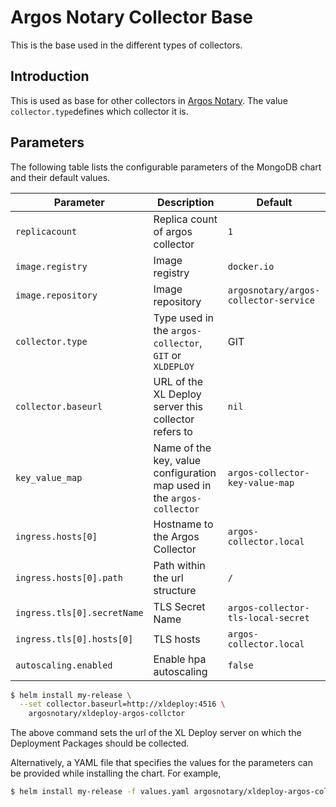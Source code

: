 # Argos Notary Collector Base

This is the base used in the different types of collectors. 

## Introduction

This is used as base for other collectors in [Argos Notary](https://github.com/argosnotary). The value `collector.type`defines which collector it is.

## Parameters

The following table lists the configurable parameters of the MongoDB chart and their default values.

| Parameter                                   | Description                                                            | Default                               |
|---------------------------------------------|------------------------------------------------------------------------|---------------------------------------|
| `replicacount`                              | Replica count of argos collector                                       | `1`                                   |
| `image.registry`                            | Image registry                                                         | `docker.io`                           |
| `image.repository`                          | Image repository                                                       | `argosnotary/argos-collector-service` |
| `collector.type`                            | Type used in the `argos-collector`, `GIT` or `XLDEPLOY`                | GIT                                   |
| `collector.baseurl`                         | URL of the XL Deploy server this collector refers to                   | `nil`                                 |
| `key_value_map`                             | Name of the key, value configuration map used in the `argos-collector` | `argos-collector-key-value-map`       |
| `ingress.hosts[0]`                          | Hostname to the Argos Collector                                        | `argos-collector.local`               |
| `ingress.hosts[0].path`                     | Path within the url structure                                          | `/`                                   |
| `ingress.tls[0].secretName`                 | TLS Secret Name                                                        | `argos-collector-tls-local-secret`    |
| `ingress.tls[0].hosts[0]`                   | TLS hosts                                                              | `argos-collector.local`               |
| `autoscaling.enabled`                       | Enable hpa autoscaling                                                 | `false`                               |

```bash
$ helm install my-release \
  --set collector.baseurl=http://xldeploy:4516 \
    argosnotary/xldeploy-argos-collctor
```

The above command sets the url of the XL Deploy server on which the Deployment Packages should be collected.

Alternatively, a YAML file that specifies the values for the parameters can be provided while installing the chart. For example,

```bash
$ helm install my-release -f values.yaml argosnotary/xldeploy-argos-collector
```
